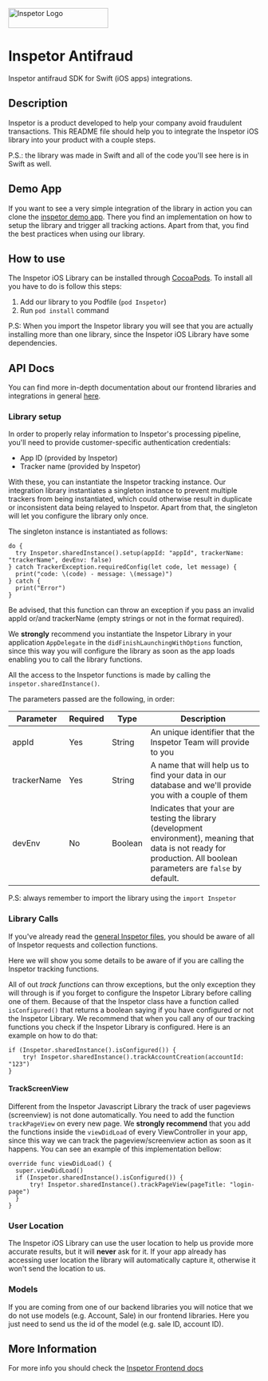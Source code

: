 <p>
  <img src="https://inspetor-assets.s3-sa-east-1.amazonaws.com/images/inspetor-logo.png" width="200" height="40" alt="Inspetor Logo">
</p>

# Inspetor Antifraud
Inspetor antifraud SDK for Swift (iOS apps) integrations.

## Description
Inspetor is a product developed to help your company avoid fraudulent transactions. This README file should help you to integrate the Inspetor iOS library into your product with a couple steps. 

P.S.: the library was made in Swift and all of the code you'll see here is in Swift as well.

## Demo App
If you want to see a very simple integration of the library in action you can clone the [inspetor demo app](https://github.com/inspetor/inspetor-ios-demo-app). There you find an implementation on how to setup the library and trigger all tracking actions. Apart from that, you find the best practices when using our library.

## How to use
The Inspetor iOS Library can be installed through [CocoaPods](https://cocoapod.org). To install all you have to do is follow this steps:

1. Add our library to you Podfile (`pod Inspetor`)
1. Run `pod install` command

P.S: When you import the Inspetor library you will see that you are actually installing more than one library, since the Inspetor iOS Library have some dependencies.

## API Docs
You can find more in-depth documentation about our frontend libraries and integrations in general [here](https://inspetor.github.io/docs-frontend).

### Library setup
In order to properly relay information to Inspetor's processing pipeline, you'll need to provide customer-specific authentication credentials:
- App ID (provided by Inspetor)
- Tracker name (provided by Inspetor)

With these, you can instantiate the Inspetor tracking instance. Our integration library instantiates a singleton instance to prevent multiple trackers from being instantiated, which could otherwise result in duplicate or inconsistent data being relayed to Inspetor. Apart from that, the singleton will let you configure the library only once.

The singleton instance is instantiated as follows:

```
do {
  try Inspetor.sharedInstance().setup(appId: "appId", trackerName: "trackerName", devEnv: false)
} catch TrackerException.requiredConfig(let code, let message) {
  print("code: \(code) - message: \(message)")
} catch {
  print("Error")
}
```

Be advised, that this function can throw an exception if you pass an invalid appId or/and trackerName (empty strings or not in the format required).

We **strongly** recommend you instantiate the Inspetor Library in your application `AppDelegate` in the `didFinishLaunchingWithOptions` function, since this way you will configure the library as soon as the app loads enabling you to call the library functions.

All the access to the Inspetor functions is made by calling the `inspetor.sharedInstance()`. 

The parameters passed are the following, in order:

Parameter | Required | Type | Description 
--------- | -------- | ---- | ----------- 
appId           | Yes | String  | An unique identifier that the Inspetor Team will provide to you
trackerName     | Yes | String  | A name that will help us to find your data in our database and we'll provide you with a couple of them
devEnv          | No  | Boolean | Indicates that your are testing the library (development environment), meaning that data is not ready for production. All boolean parameters are `false` by default.

P.S: always remember to import the library using the  `import Inspetor`

### Library Calls
If you've already read the [general Inspetor files](https://inspetor.github.io/docs-frontend), you should be aware of all of Inspetor requests and collection functions.

Here we will show you some details to be aware of if you are calling the Inspetor tracking functions.

All of out *track functions* can throw exceptions, but the only exception they will through is if you forget to configure the Inspetor Library before calling one of them. Because of that the Inspetor class have a function called `isConfigured()` that returns a boolean saying if you have configured or not the Inspetor Library. We recommend that when you call any of our tracking functions you check if the Inspetor Library is configured. Here is an example on how to do that:

```
if (Inspetor.sharedInstance().isConfigured()) {
    try! Inspetor.sharedInstance().trackAccountCreation(accountId: "123")
}
```

#### TrackScreenView
Different from the Inspetor Javascript Library the track of user pageviews (screenview) is not done automatically. You need to add the function `trackPageView` on every new page.
We **strongly recommend** that you add the functions inside the `viewDidLoad` of every ViewController in your app, since this way we can track the pageview/screenview action as soon as it happens. You can see an example of this implementation bellow:

```
override func viewDidLoad() {
  super.viewDidLoad()
  if (Inspetor.sharedInstance().isConfigured()) {
      try! Inspetor.sharedInstance().trackPageView(pageTitle: "login-page")
  }
}
```

### User Location
The Inspetor iOS Library can use the user location to help us provide more accurate results, but it will **never** ask for it. If your app already has accessing user location the library will automatically capture it, otherwise it won't send the location to us.

### Models
If you are coming from one of our backend libraries you will notice that we do not use models (e.g. Account, Sale) in our frontend libraries. Here you just need to send us the id of the model (e.g. sale ID, account ID).

## More Information
For more info you should check the [Inspetor Frontend docs](https://inspetor.github.io/docs-frontend)
